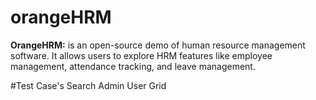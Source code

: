 # orangeHRM
**OrangeHRM:**
is an open-source demo of human resource management software. It allows users to explore HRM features like employee management, attendance tracking, and leave management.

#Test Case's
Search
Admin User Grid

